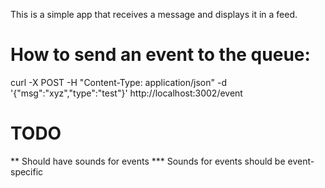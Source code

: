 This is a simple app that receives a message and displays it in a feed.

# How to send an event to the queue:
curl -X POST -H "Content-Type: application/json" -d '{"msg":"xyz","type":"test"}' http://localhost:3002/event

# TODO
** Should have sounds for events
*** Sounds for events should be event-specific